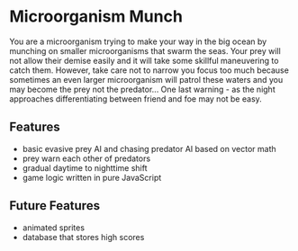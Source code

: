 # Microorganism Munch

You are a microorganism trying to make your way in the big ocean by munching on smaller microorganisms that swarm the seas. Your prey will not allow their demise easily and it will take some skillful maneuvering to catch them. However, take care not to narrow you focus too much because sometimes an even larger microorganism will patrol these waters and you may become the prey not the predator... One last warning - as the night approaches differentiating between friend and foe may not be easy.


## Features
- basic evasive prey AI and chasing predator AI based on vector math
- prey warn each other of predators
- gradual daytime to nighttime shift
- game logic written in pure JavaScript

## Future Features
- animated sprites
- database that stores high scores
